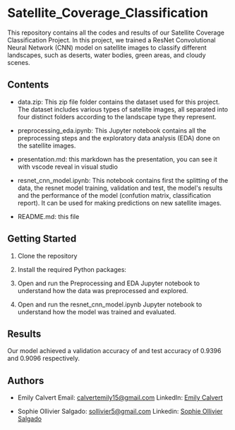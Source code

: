 # Satellite_Coverage_Classification

This repository contains all the codes and results of our Satellite Coverage Classification Project. In this project, we trained a ResNet Convolutional Neural Network (CNN) model on satellite images to classify different landscapes, such as deserts, water bodies, green areas, and cloudy scenes.

## Contents

- data.zip: This zip file folder contains the dataset used for this project. The dataset includes various types of satellite images, all separated into four distinct folders according to the landscape type they represent.

- preprocessing_eda.ipynb: This Jupyter notebook contains all the preprocessing steps and the exploratory data analysis (EDA) done on the satellite images.

- presentation.md: this markdown has the presentation, you can see it with vscode reveal in visual studio

- resnet_cnn_model.ipynb: This notebook contains  first the splitting of the data, the resnet model training, validation and test, the model's results and the performance of the model (confution matrix, classification report). It can be used for making predictions on new satellite images.

- README.md: this file

## Getting Started

1. Clone the repository
   
2. Install the required Python packages:

3. Open and run the Preprocessing and EDA Jupyter notebook to understand how the data was preprocessed and explored.

5. Open and run the resnet_cnn_model.ipynb Jupyter notebook to understand how the model was trained and evaluated.

## Results

Our model achieved a validation accuracy of  and test accuracy of 0.9396 and 0.9096 respectively.

## Authors

* Emily Calvert Email: calvertemily15@gmail.com LinkedIn:  <a href="https://www.linkedin.com/in/emily-calvert-data/">Emily Calvert</a></p>

* Sophie Ollivier Salgado: sollivier5@gmail.com Linkedin:  <a href="https://www.linkedin.com/in/sophie-ollivier-salgado-a45552128/">Sophie Ollivier Salgado</a></p>
